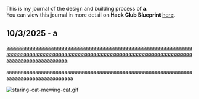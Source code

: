 <!--
  ===================    !!READ THIS NOTICE!!   ====================
  DO NOT edit this file manually. Your changes WILL BE OVERWRITTEN!
  This journal is auto generated and updated by Hack Club Blueprint.
  To edit this file, please edit your journal entries on Blueprint.
  ==================================================================
-->

This is my journal of the design and building process of **a**.  
You can view this journal in more detail on **Hack Club Blueprint** [here](https://blueprint.hackclub.com/projects/43).


## 10/3/2025 - a  

[aaaaaaaaaaaaaaaaaaaaaaaaaaaaaaaaaaaaaaaaaaaaaaaaaaaaaaaaaaaaaaaaaaaaaaaaaaaaaaaaaaaaaaaaaaaaaaaaaaaaaaaaaaaaaaaaaaaaaaaaaaaaaaaaaaaaaaaaaaaaaaaaaaaaa](javascript:alert(1))

aaaaaaaaaaaaaaaaaaaaaaaaaaaaaaaaaaaaaaaaaaaaaaaaaaaaaaaaaaaaaaaaaaaaaaaaaaaaaaaaaaaaaaa

![staring-cat-mewing-cat.gif](https://blueprint.hackclub.com/user-attachments/blobs/redirect/eyJfcmFpbHMiOnsiZGF0YSI6MTM4LCJwdXIiOiJibG9iX2lkIn19--3afff3d080cee8de49d43dd2949ed1409522e905/staring-cat-mewing-cat.gif)
  

